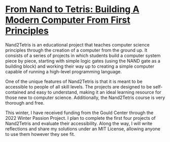 # [From Nand to Tetris: Building A Modern Computer From First Principles](https://www.nand2tetris.org/) 

Nand2Tetris is an educational project that teaches computer science principles through the creation of a computer from the ground up. It consists of a series of projects in which students build a computer system piece by piece, starting with simple logic gates (using the NAND gate as a building block) and working their way up to creating a simple computer capable of running a high-level programming language.

One of the unique features of Nand2Tetris is that it is meant to be accessible to people of all skill levels. The projects are designed to be self-contained and easy to understand, making it an ideal learning resource for those new to computer science. Additionally, the Nand2Tetris course is very thorough and free.

This winter, I have received funding from the Gould Center through the 2022 Winter Passion Project. I plan to complete the first four projects of Nand2Tetris and evaluate their accessibility. Along the way, I will write reflections and share my solutions under an MIT License, allowing anyone to use them however they see fit.
